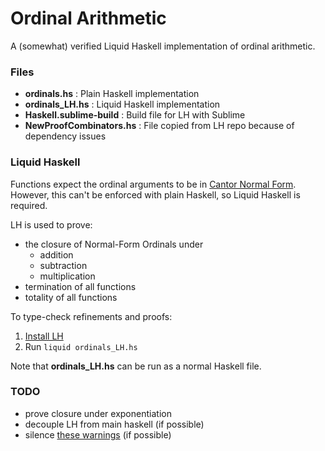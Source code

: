 
# Ordinal Arithmetic

A (somewhat) verified Liquid Haskell implementation of ordinal arithmetic.

### Files

- **ordinals.hs** : Plain Haskell implementation
- **ordinals_LH.hs** : Liquid Haskell implementation
- **Haskell.sublime-build** : Build file for LH with Sublime
- **NewProofCombinators.hs** : File copied from LH repo because of dependency issues

### Liquid Haskell

Functions expect the ordinal arguments to be in [Cantor Normal Form](https://www.wikiwand.com/en/Ordinal_arithmetic#/Cantor_normal_form). However, this can't be enforced with plain Haskell, so Liquid Haskell is required. 

LH is used to prove:

- the closure of Normal-Form Ordinals under
    - addition
    - subtraction
    - multiplication
- termination of all functions
- totality of all functions

To type-check refinements and proofs:

1. [Install LH](https://github.com/ucsd-progsys/liquidhaskell/blob/develop/INSTALL.md)
2. Run `liquid ordinals_LH.hs`

Note that **ordinals_LH.hs** can be run as a normal Haskell file.

### TODO

- prove closure under exponentiation
- decouple LH from main haskell (if possible)
- silence [these warnings](https://github.com/ucsd-progsys/liquidhaskell/issues/1242) (if possible)
